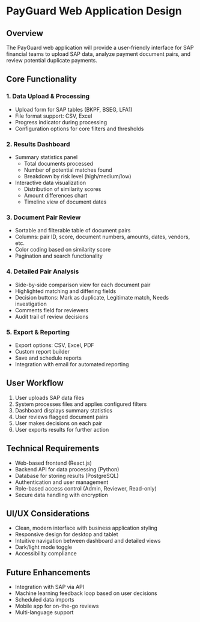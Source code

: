 # PayGuard Web Application Design

## Overview
The PayGuard web application will provide a user-friendly interface for SAP financial teams to upload SAP data, analyze payment document pairs, and review potential duplicate payments.

## Core Functionality

### 1. Data Upload & Processing
- Upload form for SAP tables (BKPF, BSEG, LFA1)
- File format support: CSV, Excel
- Progress indicator during processing
- Configuration options for core filters and thresholds

### 2. Results Dashboard
- Summary statistics panel
  - Total documents processed
  - Number of potential matches found
  - Breakdown by risk level (high/medium/low)
- Interactive data visualization
  - Distribution of similarity scores
  - Amount differences chart
  - Timeline view of document dates

### 3. Document Pair Review
- Sortable and filterable table of document pairs
- Columns: pair ID, score, document numbers, amounts, dates, vendors, etc.
- Color coding based on similarity score
- Pagination and search functionality

### 4. Detailed Pair Analysis
- Side-by-side comparison view for each document pair
- Highlighted matching and differing fields
- Decision buttons: Mark as duplicate, Legitimate match, Needs investigation
- Comments field for reviewers
- Audit trail of review decisions

### 5. Export & Reporting
- Export options: CSV, Excel, PDF
- Custom report builder
- Save and schedule reports
- Integration with email for automated reporting

## User Workflow
1. User uploads SAP data files
2. System processes files and applies configured filters
3. Dashboard displays summary statistics
4. User reviews flagged document pairs
5. User makes decisions on each pair
6. User exports results for further action

## Technical Requirements
- Web-based frontend (React.js)
- Backend API for data processing (Python)
- Database for storing results (PostgreSQL)
- Authentication and user management
- Role-based access control (Admin, Reviewer, Read-only)
- Secure data handling with encryption

## UI/UX Considerations
- Clean, modern interface with business application styling
- Responsive design for desktop and tablet
- Intuitive navigation between dashboard and detailed views
- Dark/light mode toggle
- Accessibility compliance

## Future Enhancements
- Integration with SAP via API
- Machine learning feedback loop based on user decisions
- Scheduled data imports
- Mobile app for on-the-go reviews
- Multi-language support 